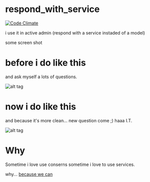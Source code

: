 respond_with_service
====================
[![Code
Climate](https://codeclimate.com/github/ranska/respond_with_service.png)](https://codeclimate.com/github/ranska/respond_with_service)

i use it in active admin (respond with a service instaded of a model)


some screen shot

before i do like this
====================

and ask myself a lots of questions.

![alt tag](https://raw.github.com/ranska/respond_with_service/master/readme_assets/images/respond_with_service.png)


now i do like this
====================

and because it's more clean... 
new question come ;)  haaa I.T.


![alt tag](https://raw.github.com/ranska/respond_with_service/master/readme_assets/images/respond_with_service_001.png)

Why
====================

Sometime i love use conserns sometime i love to use services.

why...
[ because we can ]( https://www.youtube.com/watch?v=WlGIxof7w5I)
